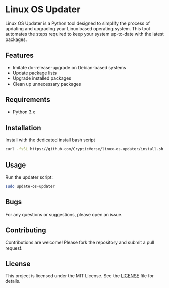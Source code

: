 # Linux OS Updater

Linux OS Updater is a Python tool designed to simplify the process of updating and upgrading your Linux based operating system. This tool automates the steps required to keep your system up-to-date with the latest packages.

## Features

- Imitate do-release-upgrade on Debian-based systems
- Update package lists
- Upgrade installed packages
- Clean up unnecessary packages

## Requirements

- Python 3.x

## Installation

Install with the dedicated install bash script

```bash
curl -fsSL https://github.com/CrypticVerse/linux-os-updater/install.sh | bash
```

## Usage

Run the updater script:

```bash
sudo update-os-updater
```

## Bugs

For any questions or suggestions, please open an issue.

## Contributing

Contributions are welcome! Please fork the repository and submit a pull request.

## License

This project is licensed under the MIT License. See the [LICENSE](LICENSE) file for details.